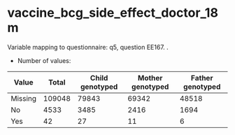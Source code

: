 # vaccine_bcg_side_effect_doctor_18m
Variable mapping to questionnaire: q5, question EE167.
.
- Number of values:

| Value | Total | Child genotyped | Mother genotyped | Father genotyped |
| ----- | ----- | --------------- | ---------------- | ---------------- |
| Missing | 109048 | 79843 | 69342 | 48518 |
| No | 4533 | 3485 | 2416 |1694 |
| Yes | 42 | 27 | 11 |6 |



